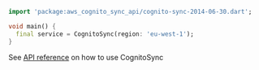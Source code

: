 ```dart
import 'package:aws_cognito_sync_api/cognito-sync-2014-06-30.dart';

void main() {
  final service = CognitoSync(region: 'eu-west-1');
}
```

See [API reference](https://pub.dev/documentation/aws_cognito_sync_api/latest/cognito-sync-2014-06-30/CognitoSync-class.html) on how to use CognitoSync
